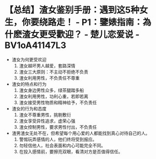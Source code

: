 # 【总结】渣女鉴别手册：遇到这5种女生，你要绕路走！ - P1：鑒婊指南：為什麽渣女更受歡迎？ - 楚儿恋爱说 - BV1oA41147L3

-   渣女为何更受欢迎
    1.  渣女越坏男人越爱，套路深情
    2.  渣女三大原则：不主动不拒绝不负责
    3.  渣女利用男性，不负责任不尊重
-   渣女的特点和行为
    1.  渣女身边男性众多，绿茶腿踏多船
    2.  渣女利用男性，功利心重，若即若离
    3.  渣女接受男性物质和精神给予，不负责任
-   渣女的行为和态度
    1.  渣女不尊重男性，挑剔敷衍
    2.  渣女享受异性追求，虚荣心强
    3.  渣女控制男性，要求男性付出，不负责任
-   渣男渣女无处不在，但希望每个用心爱的人都能找到真心对待自己的人。
    1.  警惕玩弄感情的人，他们终将受到报应。
    2.  勿轻信他人，社会表面和内心可能完全不同。
    3.  在投入感情前，要擦亮双眼，看清对方是否值得信任。